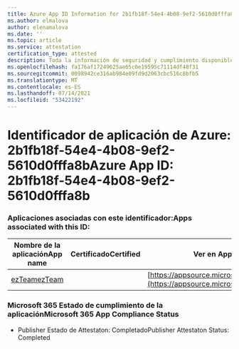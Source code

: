 ```yaml
---
title: Azure App ID Information for 2b1fb18f-54e4-4b08-9ef2-5610d0fffa8b
ms.author: elmalova
author: elenamalova
ms.date: ''
ms.topic: article
ms.service: attestation
certification_type: attested
description: Toda la información de seguridad y cumplimiento disponible para 2b1fb18f-54e4-4b08-9ef2-5610d0fffa8b.
ms.openlocfilehash: fa176af17249625ae65c0e19595c71114df48f31
ms.sourcegitcommit: 0098942ce316ab984e09fd9d2063cbc516c8bfb5
ms.translationtype: MT
ms.contentlocale: es-ES
ms.lasthandoff: 07/14/2021
ms.locfileid: "53422192"
---
```

# <a name="azure-app-id-2b1fb18f-54e4-4b08-9ef2-5610d0fffa8b"></a><span data-ttu-id="a5eac-103">Identificador de aplicación de Azure: 2b1fb18f-54e4-4b08-9ef2-5610d0fffa8b</span><span class="sxs-lookup"><span data-stu-id="a5eac-103">Azure App ID: 2b1fb18f-54e4-4b08-9ef2-5610d0fffa8b</span></span>


### <a name="apps-associated-with-this-id"></a><span data-ttu-id="a5eac-104">Aplicaciones asociadas con este identificador:</span><span class="sxs-lookup"><span data-stu-id="a5eac-104">Apps associated with this ID:</span></span>
| <span data-ttu-id="a5eac-105">**Nombre de la aplicación**</span><span class="sxs-lookup"><span data-stu-id="a5eac-105">**App name**</span></span> | <span data-ttu-id="a5eac-106">**Certificado**</span><span class="sxs-lookup"><span data-stu-id="a5eac-106">**Certified**</span></span> | <span data-ttu-id="a5eac-107">**Ver en AppSource**</span><span class="sxs-lookup"><span data-stu-id="a5eac-107">**View in AppSource**</span></span> |
|-|-|-|
| [<span data-ttu-id="a5eac-108">ezTeam</span><span class="sxs-lookup"><span data-stu-id="a5eac-108">ezTeam</span></span>](https://docs.microsoft.com/en-us/microsoft-365-app-certification/forward/WA200002546) |  | [https://appsource.microsoft.com/product/office/WA200002546](https://appsource.microsoft.com/product/office/WA200002546) |

### <a name="microsoft-365-app-compliance-status"></a><span data-ttu-id="a5eac-109">Microsoft 365 Estado de cumplimiento de la aplicación</span><span class="sxs-lookup"><span data-stu-id="a5eac-109">Microsoft 365 App Compliance Status</span></span>
- <span data-ttu-id="a5eac-110">Publisher Estado de Attestaton: Completado</span><span class="sxs-lookup"><span data-stu-id="a5eac-110">Publisher Attestaton Status: Completed</span></span>
